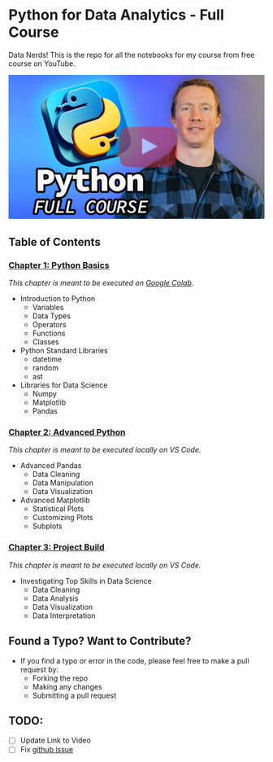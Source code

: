 # Python for Data Analytics - Full Course

Data Nerds! This is the repo for all the notebooks for my course from free course on YouTube.

[![Python for Data Analytics](3_Project/images/Python_Data_Analytics_YT.png)](https://youtu.be/7mz73uXD9DA?si=kXWYSyaWdNKBAOyc)

## Table of Contents

### [Chapter 1: Python Basics](/1_Basics/)

*This chapter is meant to be executed on [Google Colab](https://colab.research.google.com/github/lukebarousse/Python_Data_Analytics_Course/blob/main/1_Basics/01_Getting_Started.ipynb).*
- Introduction to Python
    - Variables
    - Data Types
    - Operators
    - Functions
    - Classes
- Python Standard Libraries
    - datetime
    - random
    - ast
- Libraries for Data Science
    - Numpy
    - Matplotlib
    - Pandas

### [Chapter 2: Advanced Python](/2_Advanced/)

*This chapter is meant to be executed locally on VS Code.*

- Advanced Pandas
    - Data Cleaning
    - Data Manipulation
    - Data Visualization
- Advanced Matplotlib
    - Statistical Plots
    - Customizing Plots
    - Subplots

### [Chapter 3: Project Build](/3_Project/)

*This chapter is meant to be executed locally on VS Code.*

- Investigating Top Skills in Data Science
    - Data Cleaning
    - Data Analysis
    - Data Visualization
    - Data Interpretation

## Found a Typo? Want to Contribute?
- If you find a typo or error in the code, please feel free to make a pull request by:
    - Forking the repo
    - Making any changes
    - Submitting a pull request


## TODO:
- [ ] Update Link to Video
- [ ] Fix [github issue](https://stackoverflow.com/questions/78501731/error-nbformat-when-uploading-to-github-from-google-colab/78503623#78503623)
